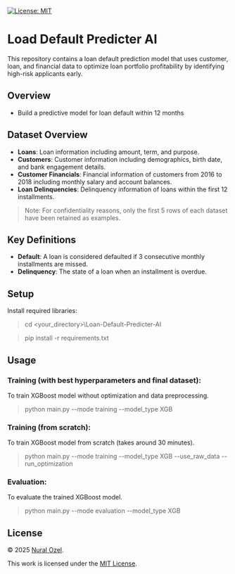[![License: MIT][mit-shield]](./LICENSE)

# Load Default Predicter AI
This repository contains a loan default prediction model that uses customer, loan, and financial data to optimize loan portfolio profitability by identifying high-risk applicants early.

## Overview
- Build a predictive model for loan default within 12 months

## Dataset Overview
- **Loans**: Loan information including amount, term, and purpose. 
- **Customers**: Customer information including demographics, birth date, and bank engagement details.
- **Customer Financials**: Financial information of customers from 2016 to 2018 including monthly salary and account balances.
- **Loan Delinquencies**: Delinquency information of loans within the first 12 installments.

> Note: For confidentiality reasons, only the first 5 rows of each dataset have been retained as examples.

## Key Definitions

- **Default**: A loan is considered defaulted if 3 consecutive monthly installments are missed.
- **Delinquency**: The state of a loan when an installment is overdue.

## Setup
Install required libraries:

> cd <your_directory>\Loan-Default-Predicter-AI

> pip install -r requirements.txt

## Usage

### Training (with best hyperparameters and final dataset):
To train XGBoost model without optimization and data preprocessing.

> python main.py --mode training --model_type XGB

### Training (from scratch):
To train XGBoost model from scratch (takes around 30 minutes).

> python main.py --mode training --model_type XGB --use_raw_data --run_optimization

### Evaluation:
To evaluate the trained XGBoost model.

> python main.py --mode evaluation --model_type XGB

## License
© 2025 [Nural Ozel](https://github.com/tfb-sv).

This work is licensed under the [MIT License](./LICENSE).

[cc-by]: https://creativecommons.org/licenses/by/4.0/
[mit-shield]: https://img.shields.io/badge/License-MIT-yellow.svg
